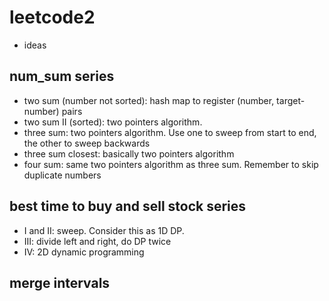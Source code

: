 # leetcode2
- ideas

## num_sum series
- two sum (number not sorted): hash map to register (number, target-number) pairs
- two sum II (sorted): two pointers algorithm. 
- three sum: two pointers algorithm. Use one to sweep from start to end, the other to sweep backwards
- three sum closest: basically two pointers algorithm
- four sum: same two pointers algorithm as three sum. Remember to skip duplicate numbers

## best time to buy and sell stock series
- I and II: sweep. Consider this as 1D DP. 
- III: divide left and right, do DP twice
- IV: 2D dynamic programming

## merge intervals